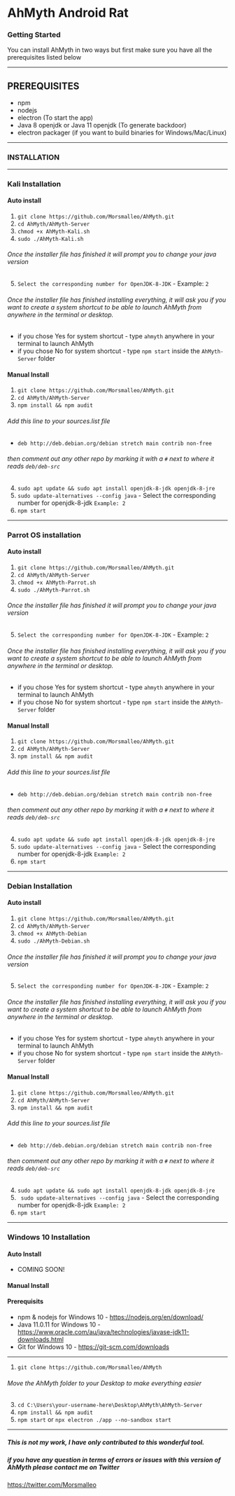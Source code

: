 # AhMyth Android Rat
### Getting Started
You can install AhMyth in two ways but first make sure you have all the prerequisites listed below

---------------------------------------------------------------------------------------------------
## PREREQUISITES
- npm
- nodejs
- electron (To start the app)
- Java 8 openjdk or Java 11 openjdk (To generate backdoor)
- electron packager (if you want to build binaries for Windows/Mac/Linux)
----------------
### INSTALLATION
----------------
### Kali Installation
#### Auto install
1. ```git clone https://github.com/Morsmalleo/AhMyth.git```
2. ```cd AhMyth/AhMyth-Server```
3. ```chmod +x AhMyth-Kali.sh``` 
4. ```sudo ./AhMyth-Kali.sh```
###### Once the installer file has finished it will prompt you to change your java version
5.  ```Select the corresponding number for OpenJDK-8-JDK``` - Example: `2`

###### Once the installer file has finished installing everything, it will ask you if you want to create a system shortcut to be able to launch AhMyth from anywhere in the terminal or desktop.

- if you chose Yes for system shortcut - type ```ahmyth``` anywhere in your terminal to launch AhMyth
- if you chose No for system shortcut - type ```npm start``` inside the `AhMyth-Server` folder

#### Manual Install
1. ```git clone https://github.com/Morsmalleo/AhMyth.git```
2. ```cd AhMyth/AhMyth-Server```
3. ```npm install && npm audit```

###### Add this line to your sources.list file 
- `deb http://deb.debian.org/debian stretch main contrib non-free` 
###### then comment out any other repo by marking it with a `#` next to where it reads `deb/deb-src`

4. ```sudo apt update && sudo apt install openjdk-8-jdk openjdk-8-jre```
5. ```sudo update-alternatives --config java``` - Select the corresponding number for openjdk-8-jdk `Example: 2`
6. ```npm start```
------------------

### Parrot OS installation
#### Auto install
1. ```git clone https://github.com/Morsmalleo/AhMyth.git```
2. ```cd AhMyth/AhMyth-Server```
3. ```chmod +x AhMyth-Parrot.sh```
4. ```sudo ./AhMyth-Parrot.sh```
###### Once the installer file has finished it will prompt you to change your java version
5.  ```Select the corresponding number for OpenJDK-8-JDK``` - Example: `2`

###### Once the installer file has finished installing everything, it will ask you if you want to create a system shortcut to be able to launch AhMyth from anywhere in the terminal or desktop.

- if you chose Yes for system shortcut - type ```ahmyth``` anywhere in your terminal to launch AhMyth
- if you chose No for system shortcut - type ```npm start``` inside the `AhMyth-Server` folder

#### Manual Install
1. ```git clone https://github.com/Morsmalleo/AhMyth.git```
2. ```cd AhMyth/AhMyth-Server```
3. ```npm install && npm audit```

###### Add this line to your sources.list file 
- `deb http://deb.debian.org/debian stretch main contrib non-free` 
###### then comment out any other repo by marking it with a `#` next to where it reads `deb/deb-src`

4. ```sudo apt update && sudo apt install openjdk-8-jdk openjdk-8-jre```
5. ```sudo update-alternatives --config java``` - Select the corresponding number for openjdk-8-jdk `Example: 2`
6. ```npm start```
------------------

### Debian Installation
#### Auto install
1. ```git clone https://github.com/Morsmalleo/AhMyth.git```
2. ```cd AhMyth/AhMyth-Server```
3. ```chmod +x AhMyth-Debian```
4. ```sudo ./AhMyth-Debian.sh```
###### Once the installer file has finished it will prompt you to change your java version
5.  ```Select the corresponding number for OpenJDK-8-JDK``` - Example: `2`

###### Once the installer file has finished installing everything, it will ask you if you want to create a system shortcut to be able to launch AhMyth from anywhere in the terminal or desktop.

- if you chose Yes for system shortcut - type ```ahmyth``` anywhere in your terminal to launch AhMyth
- if you chose No for system shortcut - type ```npm start``` inside the `AhMyth-Server` folder

#### Manual Install
1. ```git clone https://github.com/Morsmalleo/AhMyth.git```
2. ```cd AhMyth/AhMyth-Server```
3. ```npm install && npm audit```

###### Add this line to your sources.list file 
- `deb http://deb.debian.org/debian stretch main contrib non-free` 
###### then comment out any other repo by marking it with a `#` next to where it reads `deb/deb-src`

4. ```sudo apt update && sudo apt install openjdk-8-jdk openjdk-8-jre```
5. ``` sudo update-alternatives --config java``` - Select the corresponding number for openjdk-8-jdk `Example: 2`
6. ```npm start```

--------------------------------------------------------------------------

### Windows 10 Installation
#### Auto Install
- COMING SOON!

#### Manual Install
#### Prerequisits
- npm & nodejs for Windows 10 - https://nodejs.org/en/download/
- Java 11.0.11 for Windows 10 - https://www.oracle.com/au/java/technologies/javase-jdk11-downloads.html
- Git for Windows 10 - https://git-scm.com/downloads
---------------------------------
1. ```git clone https://github.com/Morsmalleo/AhMyth```
###### Move the AhMyth folder to your Desktop to make everything easier
3. ```cd C:\Users\your-username-here\Desktop\AhMyth\AhMyth-Server```
4. ```npm install && npm audit```
5. ```npm start``` or ```npx electron ./app --no-sandbox start```

--------------------------------------------------------------------------
##### This is not my work, I have only contributed to this wonderful tool.

##### if you have any question in terms of errors or issues with this version of AhMyth please contact me on Twitter
https://twitter.com/Morsmalleo
